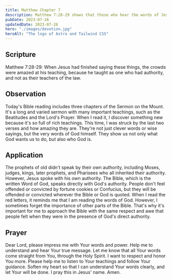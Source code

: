```yaml
---
title: Matthew Chapter 7
description: Matthew 7:28-29 shows that those who hear the words of Jesus are amazed by his authority. We too should be amazed by his teachings and follow them.
pubDate: 2023-07-26
updatedDate: 2023-07-26
hero: "./images/devotion.jpg"
heroAlt: "The logo of Astro and Tailwind CSS"
---
```


## Scripture

Matthew 7:28-29: When Jesus had finished saying these things, the crowds were amazed at his teaching, because he taught as one who had authority, and not as their teachers of the law.
  
## Observation

Today's Bible reading includes three chapters of the Sermon on the Mount. It's a long and varied sermon with many important teachings, such as the Beatitudes and the Lord's Prayer. When I read it, I discover something new because it's so full of rich teachings. This time, I was struck by the last two verses and how amazing they are. They're not just clever words or wise sayings, but the very words of God himself. They show us not only what God wants us to do, but also who God is.

## Application

The prophets of old didn't speak by their own authority, including Moses, judges, kings, later prophets, and Pharisees who all inherited their authority. However, Jesus spoke with his own authority. The Bible, which is the written Word of God, speaks directly with God's authority. People don't feel offended or convicted by fortune cookies or Confucius, but they will be offended or convicted wherever the Bible or God is quoted. When I read the red letters, it reminds me that I am reading the words of God. However, I sometimes forget the importance of other parts of the Bible. That's why it's important for me to approach the Bible with the same respect and awe that people felt when they were in the presence of God's direct authority.

## Prayer

Dear Lord, please impress me with Your words and power. Help me to understand and hear Your true message. Let me know that all Your words come straight from You, through the Holy Spirit. I want to respect and honor You more. Please help me to listen to Your teachings and follow Your guidance. Soften my heart so that I can understand Your words clearly, and let Your will be done. I pray this in Jesus' name. Amen.